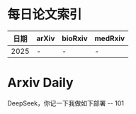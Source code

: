 # 每日论文索引

| 日期 | arXiv | bioRxiv | medRxiv |
|------|-------|---------|---------|
| 2025 | - | - | - |














































































































































































# Arxiv Daily


DeepSeek，你记一下我做如下部署 -- 101
